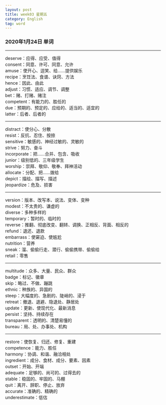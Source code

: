 ```yaml
---
layout: post  
title: week03 星期五  
category: English  
tag: word  
---
```

### 2020年1月24日 单词
- - -
deserve：应得、应受、值得  
consent：同意、许可、同意、允许  
amuse：使开心、逗笑、给……提供娱乐  
recipe：烹饪法、食谱、诀窍、方法  
hence：因此、由此  
adjust：习惯、适应、调节、调整  
bet：赌、打赌、赌注  
competent：有能力的、胜任的  
due：预期的、预定的、应给的、适当的、适宜的  
latter：后者、后者的  
- - -
distract：使分心、分散  
resist：反抗、忍住、按捺  
sensitive：敏感的、神经过敏的、灵敏的  
strive：努力、奋斗  
incorporate：把……合并、包含、吸收  
junior：级别低的、三年级学生  
worship：崇拜、敬仰、敬奉、拜神活动  
allocate：分配、把……拨给  
depict：描绘、描写、描述  
jeopardize：危及、损害  
- - -
version：版本、改写本、说法、变体、变种  
modest：不太贵的、谦虚的  
diverse：多种多样的  
temporary：暂时的、临时的  
reverse：推翻、彻底改变、翻转、调换、正相反、背面、相反的  
refund：退还、退款  
embarrass：使窘迫、使尴尬  
nutrition：营养  
sneak：溜、偷偷行走、潜行、偷偷携带、偷偷给  
retail：零售  
- - -
multitude：众多、大量、民众、群众  
badge：标记、徽章  
skip：略过、不做、蹦跳  
ethnic：种族的、异国的  
steep：大幅度的、急剧的、陡峭的、浸于  
retreat：撤退、退避、隐退处、静居处  
update：更新、使现代化、最新消息  
persist：坚持、持续存在  
transparent：透明的、清楚易懂的  
bureau：局、处、办事处、机构  
- - -
restore：使恢复、归还、修复、重建  
competence：能力、胜任  
harmony：协调、和谐、融洽相处  
ingredient：成分、食材、成分、要素、因素  
outset：开始、开端  
adequate：足够的、尚可的、过得去的  
stable：稳固的、牢固的、马棚  
quit：离开、辞职、停止、放弃  
accurate：准确的、精确的  
underestimate：低估